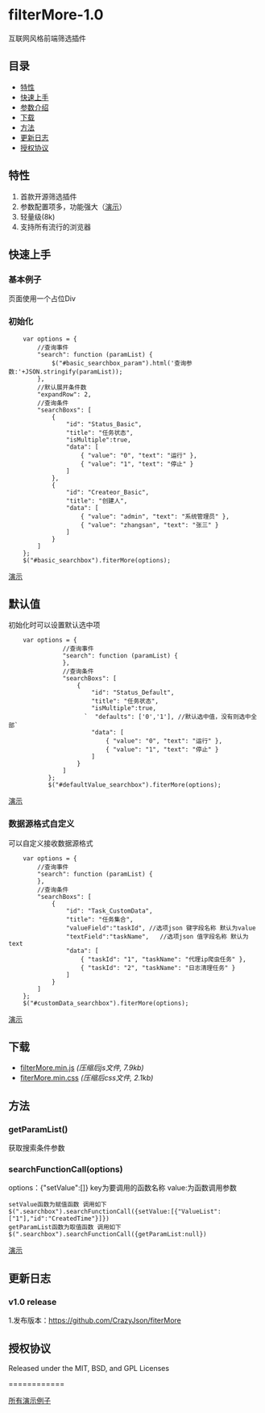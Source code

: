 # filterMore-1.0

互联网风格前端筛选插件

##      	目录

*	[特性](#特性)
*	[快速上手](#快速上手)
*	[参数介绍](#参数介绍)
*	[下载](#下载)
*	[方法](#方法)
*	[更新日志](#更新日志)
*	[授权协议](#授权协议)

##	特性

1.	首款开源筛选插件
2.	参数配置项多，功能强大（[演示](https://CrazyJson.github.com/filterMore/demo/index.html)）
3.	轻量级(8k)
4.	支持所有流行的浏览器

## 快速上手

### 基本例子

页面使用一个占位Div
	
<div class="searchbox" id="basic_searchbox"></div>

### 初始化
        var options = {
            //查询事件
            "search": function (paramList) {
                $("#basic_searchbox_param").html('查询参数:'+JSON.stringify(paramList));
            },
            //默认展开条件数
            "expandRow": 2,
            //查询条件
            "searchBoxs": [
                {
                    "id": "Status_Basic",
                    "title": "任务状态",
                    "isMultiple":true,
                    "data": [
                        { "value": "0", "text": "运行" },
                        { "value": "1", "text": "停止" }
                    ]
                },
                {
                    "id": "Createor_Basic",
                    "title": "创建人",
                    "data": [
                        { "value": "admin", "text": "系统管理员" },
                        { "value": "zhangsan", "text": "张三" }
                    ]
                }
            ]
        };
        $("#basic_searchbox").fiterMore(options);

[演示](https://CrazyJson.github.com/filterMore/demo/index.html#basic)

##	默认值

初始化时可以设置默认选中项

        var options = {
                   //查询事件
                   "search": function (paramList) {
                   },
                   //查询条件
                   "searchBoxs": [
                       {
                           "id": "Status_Default",
                           "title": "任务状态",
                           "isMultiple":true,
                         `  "defaults": ['0','1'], //默认选中值，没有则选中全部`
                           "data": [
                               { "value": "0", "text": "运行" },
                               { "value": "1", "text": "停止" }
                           ]
                       }
                   ]
               };
               $("#defaultValue_searchbox").fiterMore(options);

[演示](https://CrazyJson.github.com/filterMore/demo/index.html#defaultValue)

###	数据源格式自定义

可以自定义接收数据源格式

        var options = {
            //查询事件
            "search": function (paramList) {
            },
            //查询条件
            "searchBoxs": [
                {
                    "id": "Task_CustomData",
                    "title": "任务集合",
                    "valueField":"taskId", //选项json 键字段名称 默认为value
                    "textField":"taskName",   //选项json 值字段名称 默认为text
                    "data": [
                        { "taskId": "1", "taskName": "代理ip爬虫任务" },
                        { "taskId": "2", "taskName": "日志清理任务" }
                    ]
                }
            ]
        };
        $("#customData_searchbox").fiterMore(options);
	
[演示](https://CrazyJson.github.com/filterMore/demo/index.html#customData)

##	下载

* [filterMore.min.js](https://raw.githubusercontent.com/CrazyJson/filterMore/master/dist/filterMore.min.js) *(压缩后js文件, 7.9kb)*
* [fiterMore.min.css](https://raw.githubusercontent.com/CrazyJson/filterMore/master/dist/css/fiterMore.min.css) *(压缩后css文件, 2.1kb)*

## 方法

###	getParamList()

获取搜索条件参数

###	searchFunctionCall(options)
options：{"setValue":[]} key为要调用的函数名称 value:为函数调用参数

	setValue函数为赋值函数 调用如下 $(".searchbox").searchFunctionCall({setValue:[{"ValueList":["1"],"id":"CreatedTime"}]}) 
	getParamList函数为取值函数 调用如下 $(".searchbox").searchFunctionCall({getParamList:null})

[演示](https://CrazyJson.github.com/filterMore/demo/index.html#functionCall)


## 更新日志

### v1.0 release

1.发布版本：<https://github.com/CrazyJson/fiterMore>

## 授权协议

Released under the MIT, BSD, and GPL Licenses

============

[所有演示例子](https://CrazyJson.github.com/filterMore/demo/index.html)

